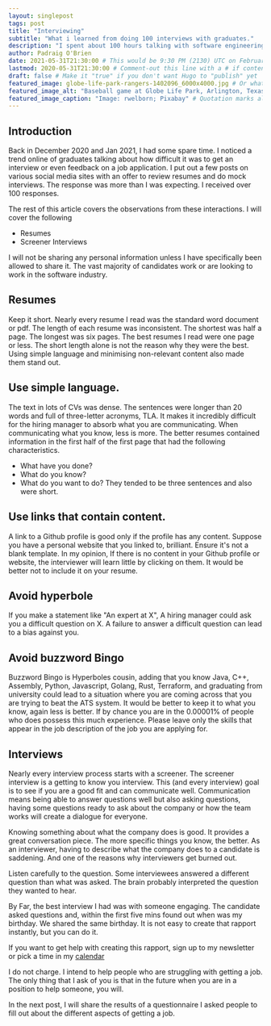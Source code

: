 ```yaml
---
layout: singlepost
tags: post
title: "Interviewing"
subtitle: "What i learned from doing 100 interviews with graduates."
description: "I spent about 100 hours talking with software engineering graduates who found it difficult to find jobs in the last 18 months" # Quotation marks allow colons, semicolons, etc.
author: Padraig O'Brien
date: 2021-05-31T21:30:00 # This would be 9:30 PM (2130) UTC on February 28, 2020
lastmod: 2020-05-31T21:30:00 # Comment-out this line with a # if content is unchanged
draft: false # Make it "true" if you don't want Hugo to "publish" yet
featured_image: globe-life-park-rangers-1402096_6000x4000.jpg # Or whatever image you want to use
featured_image_alt: "Baseball game at Globe Life Park, Arlington, Texas" # Always include an ALT tag for accessibility --  Quotation marks allow colons, semicolons, etc.
featured_image_caption: "Image: rwelborn; Pixabay" # Quotation marks allow colons, semicolons, etc.
---
```



## Introduction
Back in December 2020 and Jan 2021, I had some spare time.
I noticed a trend online of graduates talking about how difficult it was to get an interview or even feedback on a job application. I put out a few posts on various social media sites with an offer to review resumes and do mock interviews.
The response was more than I was expecting. I received over 100 responses.

The rest of this article covers the observations from these interactions.
I will cover the following
- Resumes
- Screener Interviews

I will not be sharing any personal information unless I have specifically been allowed to share it.
The vast majority of candidates work or are looking to work in the software industry.

## Resumes
Keep it short.
Nearly every resume I read was the standard word document or pdf. The length of each resume was inconsistent. The shortest was half a page. The longest was six pages.
The best resumes I read were one page or less. The short length alone is not the reason why they were the best. Using simple language and minimising non-relevant content also made them stand out.

## Use simple language.
The text in lots of CVs was dense. The sentences were longer than 20 words and full of three-letter acronyms, TLA. It makes it incredibly difficult for the hiring manager to absorb what you are communicating.
When communicating what you know, less is more.
The better resumes contained information in the first half of the first page that had the following characteristics.
- What have you done?
- What do you know?
- What do you want to do?
They tended to be three sentences and also were short.

## Use links that contain content.
A link to a Github profile is good only if the profile has any content.
Suppose you have a personal website that you linked to, brilliant. Ensure it's not a blank template.
In my opinion, If there is no content in your Github profile or website, the interviewer will learn little by clicking on them. It would be better not to include it on your resume.

## Avoid hyperbole
If you make a statement like "An expert at X", A hiring manager could ask you a difficult question on X. A failure to answer a difficult question can lead to a bias against you. 

## Avoid buzzword Bingo
Buzzword Bingo is Hyperboles cousin, adding that you know Java, C++, Assembly, Python, Javascript, Golang, Rust, Terraform, and graduating from university could lead to a situation where you are coming across that you are trying to beat the ATS system. It would be better to keep it to what you know, again less is better. If by chance you are in the 0.00001% of people who does possess this much experience. Please leave only the skills that appear in the job description of the job you are applying for.

## Interviews
Nearly every interview process starts with a screener. The screener interview is a getting to know you interview. This (and every interview) goal is to see if you are a good fit and can communicate well.
Communication means being able to answer questions well but also asking questions, having some questions ready to ask about the company or how the team works will create a dialogue for everyone. 

Knowing something about what the company does is good. It provides a great conversation piece. The more specific things you know, the better. 
As an interviewer, having to describe what the company does to a candidate is saddening. And one of the reasons why interviewers get burned out.

Listen carefully to the question. Some interviewees answered a different question than what was asked. The brain probably interpreted the question they wanted to hear.

By Far, the best interview I had was with someone engaging. The candidate asked questions and, within the first five mins found out when was my birthday. We shared the same birthday. It is not easy to create that rapport instantly, but you can do it.

If you want to get help with creating this rapport, sign up to my newsletter or pick a time in my [calendar](https://calendly.com/podgeypooos/)

I do not charge. I intend to help people who are struggling with getting a job. The only thing that I ask of you is that in the future when you are in a position to help someone, you will.

In the next post, I will share the results of a questionnaire I asked people to fill out about the different aspects of getting a job.